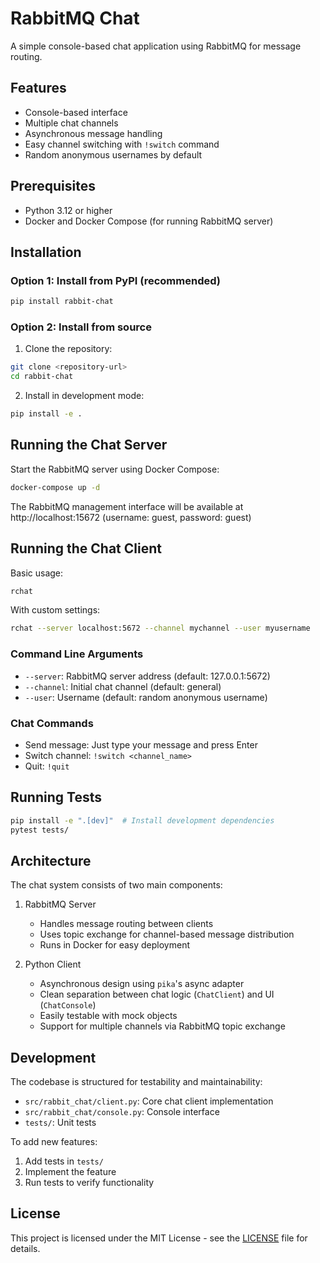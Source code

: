 # RabbitMQ Chat

A simple console-based chat application using RabbitMQ for message routing.

## Features

- Console-based interface
- Multiple chat channels
- Asynchronous message handling
- Easy channel switching with `!switch` command
- Random anonymous usernames by default

## Prerequisites

- Python 3.12 or higher
- Docker and Docker Compose (for running RabbitMQ server)

## Installation

### Option 1: Install from PyPI (recommended)

```bash
pip install rabbit-chat
```

### Option 2: Install from source

1. Clone the repository:
```bash
git clone <repository-url>
cd rabbit-chat
```

2. Install in development mode:
```bash
pip install -e .
```

## Running the Chat Server

Start the RabbitMQ server using Docker Compose:

```bash
docker-compose up -d
```

The RabbitMQ management interface will be available at http://localhost:15672 (username: guest, password: guest)

## Running the Chat Client

Basic usage:
```bash
rchat
```

With custom settings:
```bash
rchat --server localhost:5672 --channel mychannel --user myusername
```

### Command Line Arguments

- `--server`: RabbitMQ server address (default: 127.0.0.1:5672)
- `--channel`: Initial chat channel (default: general)
- `--user`: Username (default: random anonymous username)

### Chat Commands

- Send message: Just type your message and press Enter
- Switch channel: `!switch <channel_name>`
- Quit: `!quit`

## Running Tests

```bash
pip install -e ".[dev]"  # Install development dependencies
pytest tests/
```

## Architecture

The chat system consists of two main components:

1. RabbitMQ Server
   - Handles message routing between clients
   - Uses topic exchange for channel-based message distribution
   - Runs in Docker for easy deployment

2. Python Client
   - Asynchronous design using `pika`'s async adapter
   - Clean separation between chat logic (`ChatClient`) and UI (`ChatConsole`)
   - Easily testable with mock objects
   - Support for multiple channels via RabbitMQ topic exchange

## Development

The codebase is structured for testability and maintainability:

- `src/rabbit_chat/client.py`: Core chat client implementation
- `src/rabbit_chat/console.py`: Console interface
- `tests/`: Unit tests

To add new features:
1. Add tests in `tests/`
2. Implement the feature
3. Run tests to verify functionality

## License

This project is licensed under the MIT License - see the [LICENSE](LICENSE) file for details. 